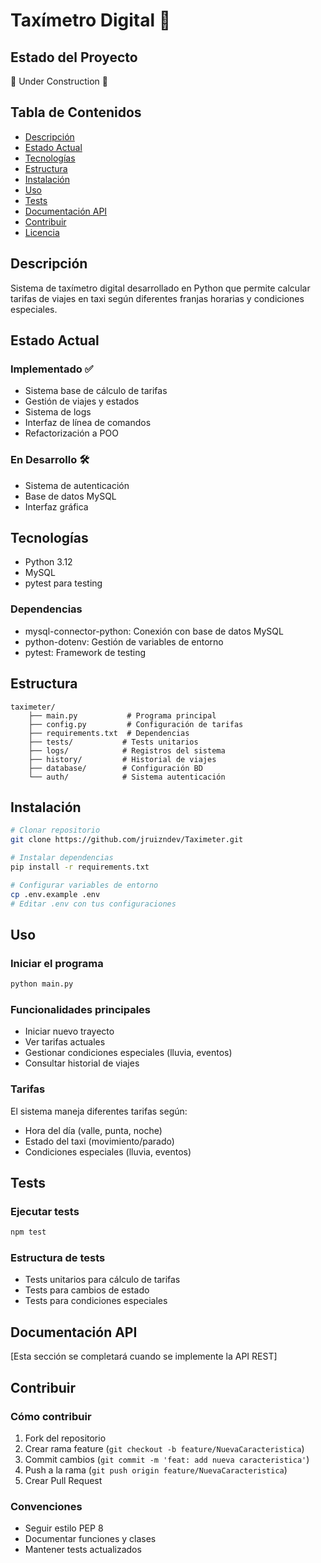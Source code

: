 # Taxímetro Digital 🚕

## Estado del Proyecto
🚧 Under Construction 🚧

## Tabla de Contenidos
- [Descripción](#descripción)
- [Estado Actual](#estado-actual)
- [Tecnologías](#tecnologías)
- [Estructura](#estructura)
- [Instalación](#instalación)
- [Uso](#uso)
- [Tests](#tests)
- [Documentación API](#documentación-api)
- [Contribuir](#contribuir)
- [Licencia](#licencia)

## Descripción
Sistema de taxímetro digital desarrollado en Python que permite calcular tarifas de viajes en taxi según diferentes franjas horarias y condiciones especiales.

## Estado Actual
### Implementado ✅
- Sistema base de cálculo de tarifas
- Gestión de viajes y estados
- Sistema de logs
- Interfaz de línea de comandos
- Refactorización a POO

### En Desarrollo 🛠️
- Sistema de autenticación
- Base de datos MySQL
- Interfaz gráfica

## Tecnologías
- Python 3.12
- MySQL
- pytest para testing

### Dependencias
- mysql-connector-python: Conexión con base de datos MySQL
- python-dotenv: Gestión de variables de entorno
- pytest: Framework de testing

## Estructura
```
taximeter/
    ├── main.py           # Programa principal
    ├── config.py         # Configuración de tarifas
    ├── requirements.txt  # Dependencias
    ├── tests/           # Tests unitarios
    ├── logs/            # Registros del sistema
    ├── history/         # Historial de viajes
    ├── database/        # Configuración BD
    └── auth/            # Sistema autenticación
```

## Instalación
```bash
# Clonar repositorio
git clone https://github.com/jruizndev/Taximeter.git

# Instalar dependencias
pip install -r requirements.txt

# Configurar variables de entorno
cp .env.example .env
# Editar .env con tus configuraciones
```

## Uso
### Iniciar el programa
```bash
python main.py
```

### Funcionalidades principales
- Iniciar nuevo trayecto
- Ver tarifas actuales
- Gestionar condiciones especiales (lluvia, eventos)
- Consultar historial de viajes

### Tarifas
El sistema maneja diferentes tarifas según:
- Hora del día (valle, punta, noche)
- Estado del taxi (movimiento/parado)
- Condiciones especiales (lluvia, eventos)

## Tests
### Ejecutar tests
```bash
npm test
```

### Estructura de tests
- Tests unitarios para cálculo de tarifas
- Tests para cambios de estado
- Tests para condiciones especiales

## Documentación API
[Esta sección se completará cuando se implemente la API REST]

## Contribuir
### Cómo contribuir
1. Fork del repositorio
2. Crear rama feature (`git checkout -b feature/NuevaCaracteristica`)
3. Commit cambios (`git commit -m 'feat: add nueva caracteristica'`)
4. Push a la rama (`git push origin feature/NuevaCaracteristica`)
5. Crear Pull Request

### Convenciones
- Seguir estilo PEP 8
- Documentar funciones y clases
- Mantener tests actualizados
